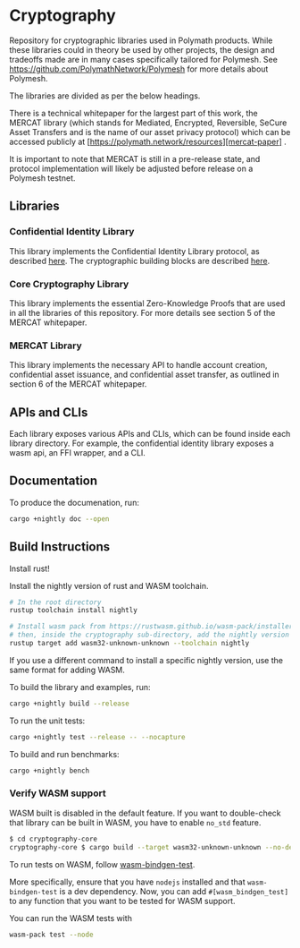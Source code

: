 # Cryptography

Repository for cryptographic libraries used in Polymath products. While these libraries could in
theory be used by other projects, the design and tradeoffs made are in many cases specifically
tailored for Polymesh. See https://github.com/PolymathNetwork/Polymesh for more details about
Polymesh.

The libraries are divided as per the below headings.

There is a technical whitepaper for the largest part of this work, the MERCAT library
(which stands for Mediated, Encrypted, Reversible, SeCure Asset Transfers and is the name of
our asset privacy protocol) which can be accessed publicly at
[https://polymath.network/resources][mercat-paper] .

It is important to note that MERCAT is still in a pre-release state, and protocol implementation
will likely be adjusted before release on a Polymesh testnet.

## Libraries

### Confidential Identity Library

This library implements the Confidential Identity Library protocol, as described
[here][wiki_main_design]. The cryptographic building blocks are described
[here][wiki_crypto_design].

### Core Cryptography Library

This library implements the essential Zero-Knowledge Proofs that are used in all the libraries
of this repository. For more details see section 5 of the MERCAT whitepaper.

### MERCAT Library

This library implements the necessary API to handle account creation, confidential asset
issuance, and confidential asset transfer, as outlined in section 6 of the MERCAT whitepaper.


## APIs and CLIs

Each library exposes various APIs and CLIs, which can be found inside
each library directory. For example, the confidential identity library
exposes a wasm api, an FFI wrapper, and a CLI.

## Documentation

To produce the documenation, run:

```bash
cargo +nightly doc --open
```

## Build Instructions

Install rust!

Install the nightly version of rust and WASM toolchain.

```bash
# In the root directory
rustup toolchain install nightly

# Install wasm pack from https://rustwasm.github.io/wasm-pack/installer/
# then, inside the cryptography sub-directory, add the nightly version as target.
rustup target add wasm32-unknown-unknown --toolchain nightly
```

If you use a different command to install a specific nightly version, use the same format for
adding WASM.

To build the library and examples, run:

```bash
cargo +nightly build --release
```

To run the unit tests:

```bash
cargo +nightly test --release -- --nocapture
```

To build and run benchmarks:

```bash
cargo +nightly bench
```

### Verify WASM support

WASM built is disabled in the default feature. If you want to double-check that library can be
built in WASM, you have to enable `no_std` feature.

```bash
$ cd cryptography-core
cryptography-core $ cargo build --target wasm32-unknown-unknown --no-default-features --features no_std
```

To run tests on WASM, follow [wasm-bindgen-test][wasm-bindgen-test].

More specifically, ensure that you have `nodejs` installed and that `wasm-bindgen-test` is a
dev dependency. Now, you can add `#[wasm_bindgen_test]` to any function that you want to be
tested for WASM support.

You can run the WASM tests with

```bash
wasm-pack test --node
```

[wasm-bindgen-test]: https://rustwasm.github.io/docs/wasm-bindgen/wasm-bindgen-test/usage.html
[wiki_main_design]: https://polymath.atlassian.net/wiki/spaces/PC/pages/172523576/Asset+Granularity+Unique+Identity
[wiki_crypto_design]: https://polymath.atlassian.net/wiki/spaces/CE/pages/202571817/Claim+Proof+Prototype
[mercat-paper]: https://info.polymath.network/cs/c/?cta_guid=9dab4f08-f83b-4682-9aff-806161fadfa7&signature=AAH58kGwwttiprV_ahCcsg9jx4d7sDcTug&placement_guid=7b405314-ade5-48d5-8143-1622a545448a&click=34bcee43-5f48-4d28-b28f-71a27f9a901b&hsutk=b438673d645d6ae5ac515c177200a48e&canon=https%3A%2F%2Fpolymath.network%2Fresources&portal_id=4703451&redirect_url=APefjpGNTUtthjOVK6QYdk_-PL9D6OAzM2VCYb7J4LhcV3iCGtpU2IRpNw3ZYh-dU7CZpEGmueyCnKbsmj6KYiF23DUwQL_CB0uteyVXdrLMO0LO32kxSDhtnCK2kWZYwgk6XH47zFTvb_vPNlHLEN9FeceoaUSdrVaJ4pGzgFjL6q2XRWBDX_W0i4P28C0JZxnAKfM-UQH2VH2xWt2wyBvk9kcuV-bu42BOTu1RJSPSGy27MArSihbQVeL8Cccu0IUOK6Ld7vTEGanGK8dtDPUOzpEhkxmaOpwFfpoyDum-NaSZtBWNQ6fZhvEJhqz9NLBYFjju5w9REDT8Iso3jKIu0EM7cLsAivTS2DBgYofp_Q6-Dq6ubhw&__hstc=225977093.b438673d645d6ae5ac515c177200a48e.1593533608372.1603731569270.1604512109227.10&__hssc=225977093.1.1604512109227&__hsfp=4241984383
